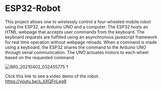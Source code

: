# ESP32-Robot

This project allows one to wirelessly control a four-wheeled mobile robot using the ESP32, an Arduino UNO and a computer. The ESP32 hosts an HTML webpage that accepts user commands from the keyboard. The keyboard requests are fulfilled using an asynchronous javascript framework for real time operation without webpage reloads. When a command is made using a keyboard, the ESP32 shares the command to the Arduino UNO through serial communication. The UNO actuates motors to each wheel based on the requested command.


![IMG_20210402_032455775 1](https://user-images.githubusercontent.com/77566595/113392549-51e5eb80-9363-11eb-865d-26e97041f173.jpg)


Click this link to see a video demo of the robot.
https://youtu.be/s_bXQFnLeg8
